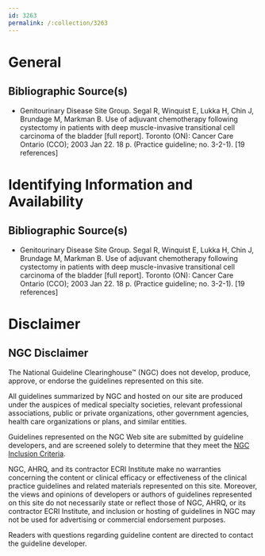 ```yaml
---
id: 3263
permalink: /:collection/3263
---
```


# General

## Bibliographic Source(s)

- Genitourinary Disease Site Group. Segal R, Winquist E, Lukka H, Chin J, Brundage M, Markman B. Use of adjuvant chemotherapy following cystectomy in patients with deep muscle-invasive transitional cell carcinoma of the bladder [full report]. Toronto (ON): Cancer Care Ontario (CCO); 2003 Jan 22. 18 p. (Practice guideline; no. 3-2-1). [19 references]

# Identifying Information and Availability

## Bibliographic Source(s)

- Genitourinary Disease Site Group. Segal R, Winquist E, Lukka H, Chin J, Brundage M, Markman B. Use of adjuvant chemotherapy following cystectomy in patients with deep muscle-invasive transitional cell carcinoma of the bladder [full report]. Toronto (ON): Cancer Care Ontario (CCO); 2003 Jan 22. 18 p. (Practice guideline; no. 3-2-1). [19 references]

# Disclaimer

## NGC Disclaimer

The National Guideline Clearinghouse™ (NGC) does not develop, produce, approve, or endorse the guidelines represented on this site.

All guidelines summarized by NGC and hosted on our site are produced under the auspices of medical specialty societies, relevant professional associations, public or private organizations, other government agencies, health care organizations or plans, and similar entities.

Guidelines represented on the NGC Web site are submitted by guideline developers, and are screened solely to determine that they meet the [NGC Inclusion Criteria](/help-and-about/summaries/inclusion-criteria).

NGC, AHRQ, and its contractor ECRI Institute make no warranties concerning the content or clinical efficacy or effectiveness of the clinical practice guidelines and related materials represented on this site. Moreover, the views and opinions of developers or authors of guidelines represented on this site do not necessarily state or reflect those of NGC, AHRQ, or its contractor ECRI Institute, and inclusion or hosting of guidelines in NGC may not be used for advertising or commercial endorsement purposes.

Readers with questions regarding guideline content are directed to contact the guideline developer.

